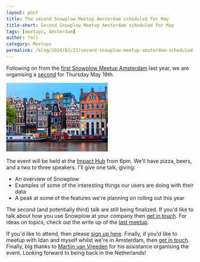 ```yaml
---
layout: post
title: The second Snowplow Meetup Amsterdam scheduled for May
title-short: Second Snowplow Meetup Amsterdam scheduled for May
tags: [meetups, Amsterdam]
author: Yali
category: Meetups
permalink: /blog/2016/03/21/second-snowplow-meetup-amsterdam-scheduled-for-may
---
```


Following on from the [first Snowplow Meetup Amsterdam][last-meetup] last year, we are organising a [second][meetup] for Thursday May 19th.

![Amsterdam picture][amsterdam-pic]

The event will be held at the [Impact Hub][impact-hub] from 6pm. We'll have pizza, beers, and a two to three speakers. I'll give one talk, giving:

* An overview of Snowplow
* Examples of some of the interesting things our users are doing with their data
* A peak at some of the features we're planning on rolling out this year

The second (and potentially third) talk are still being finalized. If you'd like to talk about how you use Snowplow at your company then [get in touch][contact]. For ideas on topics, check out the write up of the [last meetup][last-meetup]. 

If you'd like to attend, then please [sign up here][meetup]. Finally, if you'd like to meetup with Idan and myself whilst we're in Amsterdam, then [get in touch][contact]. Finally, big thanks to [Martijn van Vreeden][martijn] for his assistance organising the event. Looking forward to being back in the Netherlands!

[last-meetup]: /blog/2015/05/19/snowplow-meetup-amsterdam-wrap-up/
[meetup]: http://www.meetup.com/Snowplow-Analytics-Amsterdam/events/229687898/
[amsterdam-pic]: /assets/img/blog/2016/03/amsterdam.jpeg
[impact-hub]: https://www.google.com/maps?f=q&hl=en&q=Westerpark,+Haarlemmerweg+10C,+Amsterdam,+nl
[contact]: /contact/
[martijn]: https://nl.linkedin.com/in/martijnvanvreeden